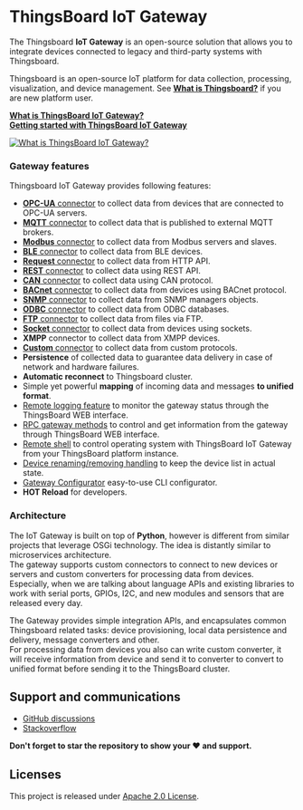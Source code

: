 # ThingsBoard IoT Gateway  

The Thingsboard **IoT Gateway** is an open-source solution that allows you to integrate devices connected to legacy and third-party systems with Thingsboard.  

Thingsboard is an open-source IoT platform for data collection, processing, visualization, and device management. See [**What is Thingsboard?**](https://thingsboard.io/docs/getting-started-guides/what-is-thingsboard/) if you are new platform user.  

[**What is ThingsBoard IoT Gateway?**](https://thingsboard.io/docs/iot-gateway/what-is-iot-gateway/)  
[**Getting started with ThingsBoard IoT Gateway**](https://thingsboard.io/docs/iot-gateway/getting-started/)

[![**What is ThingsBoard IoT Gateway?**](https://thingsboard.io/images/gateway/python-gateway-animd-ff.svg)](https://thingsboard.io/docs/iot-gateway/what-is-iot-gateway/)

### Gateway features

Thingsboard IoT Gateway provides following features:  

 - [**OPC-UA** connector](https://thingsboard.io/docs/iot-gateway/config/opc-ua/) to collect data from devices that are connected to OPC-UA servers.
 - [**MQTT** connector](https://thingsboard.io/docs/iot-gateway/config/mqtt/) to collect data that is published to external MQTT brokers. 
 - [**Modbus** connector](https://thingsboard.io/docs/iot-gateway/config/modbus/) to collect data from Modbus servers and slaves.
 - [**BLE** connector](https://thingsboard.io/docs/iot-gateway/config/ble/) to collect data from BLE devices.
 - [**Request** connector](https://thingsboard.io/docs/iot-gateway/config/request/) to collect data from HTTP API.
 - [**REST** connector](https://thingsboard.io/docs/iot-gateway/config/rest/) to collect data using REST API.
 - [**CAN** connector](https://thingsboard.io/docs/iot-gateway/config/can/) to collect data using CAN protocol.
 - [**BACnet** connector](https://thingsboard.io/docs/iot-gateway/config/bacnet/) to collect data from devices using BACnet protocol.
 - [**SNMP** connector](https://thingsboard.io/docs/iot-gateway/config/snmp/) to collect data from SNMP managers objects.
 - [**ODBC** connector](https://thingsboard.io/docs/iot-gateway/config/odbc/) to collect data from ODBC databases.
 - [**FTP** connector](https://thingsboard.io/docs/iot-gateway/config/ftp/) to collect data from files via FTP.
 - [**Socket** connector](https://thingsboard.io/docs/iot-gateway/config/socket/) to collect data from devices using sockets.
 - **XMPP** connector to collect data from XMPP devices.
 - [**Custom** connector](https://thingsboard.io/docs/iot-gateway/custom/) to collect data from custom protocols.
 - **Persistence** of collected data to guarantee data delivery in case of network and hardware failures.
 - **Automatic reconnect** to Thingsboard cluster.
 - Simple yet powerful **mapping** of incoming data and messages **to unified format**.
 - [Remote logging feature](https://thingsboard.io/docs/iot-gateway/guides/how-to-enable-remote-logging/) to monitor the gateway status through the ThingsBoard WEB interface.
 - [RPC gateway methods](https://thingsboard.io/docs/iot-gateway/guides/how-to-use-gateway-rpc-methods/) to control and get information from the gateway through ThingsBoard WEB interface.
 - [Remote shell](https://thingsboard.io/docs/iot-gateway/guides/how-to-enable-remote-shell/) to control operating system with ThingsBoard IoT Gateway from your ThingsBoard platform instance.
 - [Device renaming/removing handling](https://thingsboard.io/docs/iot-gateway/how-device-removing-renaming-works/) to keep the device list in actual state.
 - [Gateway Configurator](https://thingsboard.io/docs/iot-gateway/guides/how-to-configure-gateway-using-configurator/) easy-to-use CLI configurator.
 - **HOT Reload** for developers.
  
### Architecture  

The IoT Gateway is built on top of **Python**, however is different from similar projects that leverage OSGi technology.
The idea is distantly similar to microservices architecture.  
The gateway supports custom connectors to connect to new devices or servers and custom converters for processing data from devices.  
Especially, when we are talking about language APIs and existing libraries to work with serial ports, GPIOs, I2C, and new modules and sensors that are released every day.  

The Gateway provides simple integration APIs, and encapsulates common Thingsboard related tasks: device provisioning, local data persistence and delivery, message converters and other.  
For processing data from devices you also can write custom converter, it will receive information from device and send it to converter to convert to unified format before sending it to the ThingsBoard cluster.  

## Support and communications

 - [GitHub discussions](https://github.com/thingsboard/thingsboard-gateway/discussions)
 - [Stackoverflow](http://stackoverflow.com/questions/tagged/thingsboard-gateway)
 
**Don't forget to star the repository to show your ❤️ and support.**

## Licenses

This project is released under [Apache 2.0 License](./LICENSE).
